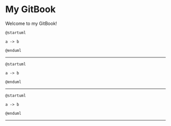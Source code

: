 # My GitBook

Welcome to my GitBook!

```plant-uml
@startuml

a -> b

@enduml
```

***
```plantuml
@startuml

a -> b

@enduml
```

***

```puml
@startuml

a -> b

@enduml
```
***

